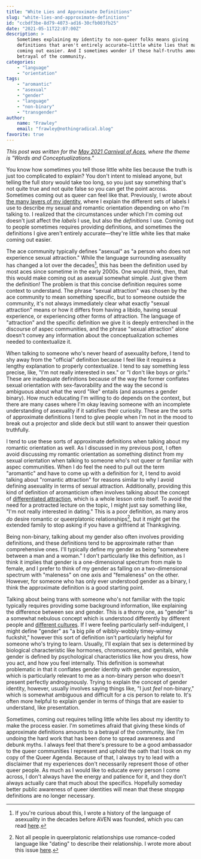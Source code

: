 ```yaml
---
title: "White Lies and Approximate Definitions"
slug: "white-lies-and-approximate-definitions"
id: "ccbdf3be-8d79-4073-ad16-30cfb003fb25"
date: "2021-05-11T22:07:00Z"
description: >
    Sometimes explaining my identity to non-queer folks means giving
    definitions that aren't entirely accurate—little white lies that make
    coming out easier. And I sometimes wonder if these half-truths amount to a
    betrayal of the community.
categories:
    - "language"
    - "orientation"
tags:
    - "aromantic"
    - "asexual"
    - "gender"
    - "language"
    - "non-binary"
    - "transgender"
author:
    name: "Frawley"
    email: "frawley@nothingradical.blog"
favorite: true
---
```


*This post was written for the [May 2021 Carnival of
Aces](https://bringonthepigeons.wordpress.com/2021/05/05/carnival-of-aces-call-for-submissions-may-2021-word-and-conceptualizations/),
where the theme is "Words and Conceptualizations."*

You know how sometimes you tell those little white lies because the truth is
just too complicated to explain? You don't intent to mislead anyone, but
telling the full story would take too long, so you just say something that's
not quite true and not quite false so you can get the point across. Sometimes
coming out as queer can feel like that. Previously, I wrote about [the many
layers of my
identity](https://nothingradical.blog/2021/05/08/the-layer-cake-of-my-identity/),
where I explain the different sets of labels I use to describe my sexual and
romantic orientation depending on who I'm talking to. I realized that the
circumstances under which I'm coming out doesn't just affect the *labels* I
use, but also the *definitions* I use. Coming out to people sometimes requires
providing definitions, and sometimes the definitions I give aren't entirely
accurate—they're little white lies that make coming out easier.

The ace community typically defines "asexual" as "a person who does not
experience sexual attraction." While the language surrounding asexuality has
changed a lot over the decades[^1], this has been the definition used by most
aces since sometime in the early 2000s. One would think, then, that this would
make coming out as asexual somewhat simple. Just give them the definition! The
problem is that this concise definition requires some context to understand.
The phrase "sexual attraction" was chosen by the ace community to mean
something specific, but to someone outside the community, it's not always
immediately clear what exactly "sexual attraction" means or how it differs from
having a libido, having sexual experience, or experiencing other forms of
attraction. The language of "attraction" and the specific definition we give it
is deeply entrenched in the discourse of aspec communities, and the phrase
"sexual attraction" alone doesn't convey any information about the
conceptualization schemes needed to contextualize it.

When talking to someone who's never heard of asexuality before, I tend to shy
away from the "official" definition because I feel like it requires a lengthy
explanation to properly contextualize. I tend to say something less precise,
like, "I'm not really interested in sex." or "I don't like boys *or* girls."
These are inadequate definitions because of the way the former conflates sexual
orientation with sex-favorability and the way the second is ambiguous about
what the word "like" entails (and assumes a gender binary). How much educating
I'm willing to do depends on the context, but there are many cases where I'm
okay leaving someone with an incomplete understanding of asexuality if it
satisfies their curiosity. These are the sorts of approximate definitions I
tend to give people when I'm not in the mood to break out a projector and slide
deck but still want to answer their question truthfully.

I tend to use these sorts of approximate definitions when talking about my
romantic orientation as well. As I discussed in my previous post, I often avoid
discussing my romantic orientation as something distinct from my sexual
orientation when talking to someone who's not queer or familiar with aspec
communities. When I do feel the need to pull out the term "aromantic" and have
to come up with a definition for it, I tend to avoid talking about "romantic
attraction" for reasons similar to why I avoid defining asexuality in terms of
sexual attraction. Additionally, providing this kind of definition of
aromanticism often involves talking about the concept of [differentiated
attraction](https://nextstepcake.wordpress.com/2020/04/30/naming-differentiating-attraction-orientations/),
which is a whole lesson onto itself. To avoid the need for a protracted lecture
on the topic, I might just say something like, "I'm not really interested in
dating." This is a poor definition, as many aros *do* desire romantic or
queerplatonic relationships[^2], but it might get the extended family to stop
asking if you have a girlfriend at Thanksgiving.

Being non-binary, talking about my gender also often involves providing
definitions, and these definitions tend to be approximate rather than
comprehensive ones. I'll typically define my gender as being "somewhere between
a man and a woman." I don't particularly like this definition, as I think it
implies that gender is a one-dimensional spectrum from male to female, and I
prefer to think of my gender as falling on a two-dimensional spectrum with
"maleness" on one axis and "femaleness" on the other. However, for someone who
has only ever understood gender as a binary, I think the approximate definition
is a good starting point.

Talking about being trans with someone who's not familiar with the topic
typically requires providing some background information, like explaining the
difference between sex and gender. This is a thorny one, as "gender" is a
somewhat nebulous concept which is understood differently by different people
and [different
cultures](https://nothingradical.blog/2020/10/07/the-cultural-model-of-gender/).
If I were feeling particularly self-indulgent, I might define "gender" as "a
big pile of wibbly-wobbly timey-wimey fuckshit," however this sort of
definition isn't particularly helpful for someone who's trying to learn.
Usually, I'll explain that sex is determined by biological characteristic like
hormones, chromosomes, and genitals, while gender is defined by psychological
characteristics like how you dress, how you act, and how you feel internally.
This definition is somewhat problematic in that it conflates gender identity
with gender expression, which is particularly relevant to me as a non-binary
person who doesn't present perfectly androgynously. Trying to explain the
concept of gender identity, however, usually involves saying things like, "I
just *feel* non-binary," which is somewhat ambiguous and difficult for a cis
person to relate to. It's often more helpful to explain gender in terms of
things that are easier to understand, like presentation.

Sometimes, coming out requires telling little white lies about my identity to
make the process easier. I'm sometimes afraid that giving these kinds of
approximate definitions amounts to a betrayal of the community, like I'm
undoing the hard work that has been done to spread awareness and debunk myths.
I always feel that there's pressure to be a good ambassador to the queer
communities I represent and uphold the oath that I took on my copy of the Queer
Agenda. Because of that, I always try to lead with a disclaimer that my
experiences don't necessarily represent those of other queer people. As much as
I would like to educate every person I come across, I don't always have the
energy and patience for it, and they don't always actually care that much about
the specifics. Hopefully someday better public awareness of queer identities
will mean that these stopgap definitions are no longer necessary.

[^1]: If you're curious about this, I wrote a history of the language of
  asexuality in the decades before AVEN was founded, which you can read
  [here](https://nothingradical.blog/2021/05/04/the-language-of-asexuality-before-aven/).
[^2]: Not all people in queerplatonic relationships use romance-coded language
  like "dating" to describe their relationship. I wrote more about this issue
  [here](https://nothingradical.blog/2021/04/30/the-amatanormativity-in-romance-coded-language/).
